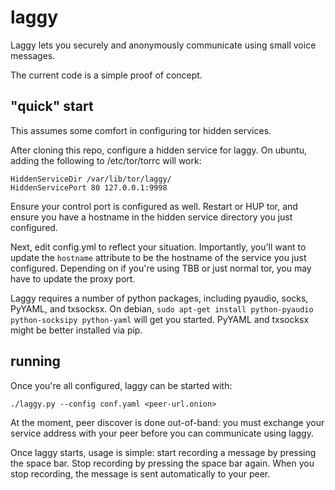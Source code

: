 # laggy

Laggy lets you securely and anonymously communicate using small voice messages.

The current code is a simple proof of concept.

## "quick" start

This assumes some comfort in configuring tor hidden services.

After cloning this repo, configure a hidden service for laggy. On ubuntu, adding the following to /etc/tor/torrc will work:

    HiddenServiceDir /var/lib/tor/laggy/
    HiddenServicePort 80 127.0.0.1:9998

Ensure your control port is configured as well. Restart or HUP tor, and ensure you have a hostname in the hidden service directory you just configured.

Next, edit config.yml to reflect your situation. Importantly, you'll want to update the `hostname` attribute to be the hostname of the service you just configured. Depending on if you're using TBB or just normal tor, you may have to update the proxy port.

Laggy requires a number of python packages, including pyaudio, socks, PyYAML, and txsocksx. On debian, `sudo apt-get install python-pyaudio python-socksipy python-yaml` will get you started. PyYAML and txsocksx might be better installed via pip.

## running

Once you're all configured, laggy can be started with:

    ./laggy.py --config conf.yaml <peer-url.onion>

At the moment, peer discover is done out-of-band: you must exchange your service address with your peer before you can communicate using laggy.

Once laggy starts, usage is simple: start recording a message by pressing the space bar. Stop recording by pressing the space bar again. When you stop recording, the message is sent automatically to your peer.

